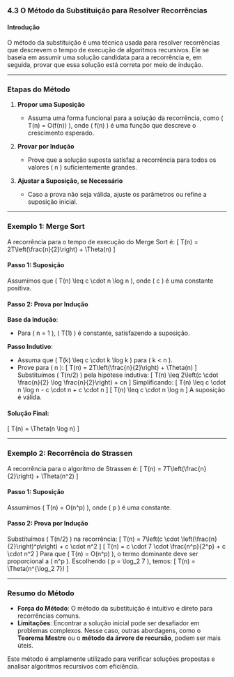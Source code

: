 ### **4.3 O Método da Substituição para Resolver Recorrências**

#### **Introdução**
O método da substituição é uma técnica usada para resolver recorrências que descrevem o tempo de execução de algoritmos recursivos. Ele se baseia em assumir uma solução candidata para a recorrência e, em seguida, provar que essa solução está correta por meio de indução.

---

### **Etapas do Método**
1. **Propor uma Suposição**
   - Assuma uma forma funcional para a solução da recorrência, como \( T(n) = O(f(n)) \), onde \( f(n) \) é uma função que descreve o crescimento esperado.

2. **Provar por Indução**
   - Prove que a solução suposta satisfaz a recorrência para todos os valores \( n \) suficientemente grandes.

3. **Ajustar a Suposição, se Necessário**
   - Caso a prova não seja válida, ajuste os parâmetros ou refine a suposição inicial.

---

### **Exemplo 1: Merge Sort**
A recorrência para o tempo de execução do Merge Sort é:
\[
T(n) = 2T\left(\frac{n}{2}\right) + \Theta(n)
\]

#### **Passo 1: Suposição**
Assumimos que \( T(n) \leq c \cdot n \log n \), onde \( c \) é uma constante positiva.

#### **Passo 2: Prova por Indução**
**Base da Indução**:
- Para \( n = 1 \), \( T(1) \) é constante, satisfazendo a suposição.

**Passo Indutivo**:
- Assuma que \( T(k) \leq c \cdot k \log k \) para \( k < n \).
- Prove para \( n \):
\[
T(n) = 2T\left(\frac{n}{2}\right) + \Theta(n)
\]
Substituímos \( T(n/2) \) pela hipótese indutiva:
\[
T(n) \leq 2\left(c \cdot \frac{n}{2} \log \frac{n}{2}\right) + cn
\]
Simplificando:
\[
T(n) \leq c \cdot n \log n - c \cdot n + c \cdot n
\]
\[
T(n) \leq c \cdot n \log n
\]
A suposição é válida.

#### **Solução Final**:
\[
T(n) = \Theta(n \log n)
\]

---

### **Exemplo 2: Recorrência do Strassen**
A recorrência para o algoritmo de Strassen é:
\[
T(n) = 7T\left(\frac{n}{2}\right) + \Theta(n^2)
\]

#### **Passo 1: Suposição**
Assumimos \( T(n) = O(n^p) \), onde \( p \) é uma constante.

#### **Passo 2: Prova por Indução**
Substituímos \( T(n/2) \) na recorrência:
\[
T(n) = 7\left(c \cdot \left(\frac{n}{2}\right)^p\right) + c \cdot n^2
\]
\[
T(n) = c \cdot 7 \cdot \frac{n^p}{2^p} + c \cdot n^2
\]
Para que \( T(n) = O(n^p) \), o termo dominante deve ser proporcional a \( n^p \). Escolhendo \( p = \log_2 7 \), temos:
\[
T(n) = \Theta(n^{\log_2 7})
\]

---

### **Resumo do Método**
- **Força do Método**: O método da substituição é intuitivo e direto para recorrências comuns.
- **Limitações**: Encontrar a solução inicial pode ser desafiador em problemas complexos. Nesse caso, outras abordagens, como o **Teorema Mestre** ou o **método da árvore de recursão**, podem ser mais úteis.

Este método é amplamente utilizado para verificar soluções propostas e analisar algoritmos recursivos com eficiência.
